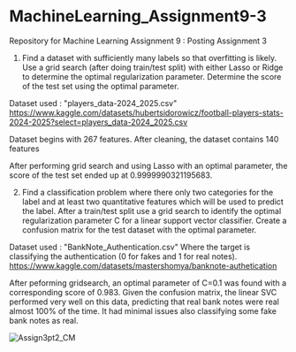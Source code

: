 # MachineLearning_Assignment9-3
Repository for Machine Learning Assignment 9 : Posting Assignment 3

1. Find a dataset with sufficiently many labels so that overfitting is likely. Use a grid search (after doing train/test split) with either Lasso or Ridge to determine the optimal regularization parameter. Determine the score of the test set using the optimal parameter. 

Dataset used : 
"players_data-2024_2025.csv"
https://www.kaggle.com/datasets/hubertsidorowicz/football-players-stats-2024-2025?select=players_data-2024_2025.csv 

Dataset begins with 267 features. After cleaning, the dataset contains 140 features

After performing grid search and using Lasso with an optimal parameter, the score of the test set ended up at 0.9999990321195683.

2. Find a classification problem where there only two categories for the label and at least two quantitative features which will be used to predict the label. After a train/test split use a grid search to identify the optimal regularization parameter C for a linear support vector classifier. Create a confusion matrix for the test dataset with the optimal parameter.

Dataset used :
"BankNote_Authentication.csv" Where the target is classifying the authentication (0 for fakes and 1 for real notes).
https://www.kaggle.com/datasets/mastershomya/banknote-authetication

After peforming gridsearch, an optimal parameter of C=0.1 was found with a corresponding score of 0.983. Given the confusion matrix, the linear SVC performed very well on this data, predicting that real bank notes were real almost 100% of the time. It had minimal issues also classifying some fake bank notes as real.

![Assign3pt2_CM](https://github.com/user-attachments/assets/4c713220-caad-42d2-b5b0-08b7c7287efe)
